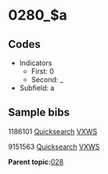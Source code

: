 # 0280\_$a

## Codes

-   Indicators
    -   First: 0
    -   Second: \_
-   Subfield: a

## Sample bibs

1186101 [Quicksearch](https://search.library.yale.edu/catalog/1186101) [VXWS](http://prodorbis.library.yale.edu:7014/vxws/GetHoldingsService?bibId=1186101)

9151563 [Quicksearch](https://search.library.yale.edu/catalog/9151563) [VXWS](http://prodorbis.library.yale.edu:7014/vxws/GetHoldingsService?bibId=9151563)

**Parent topic:**[028](../../tags/028/028.md)

